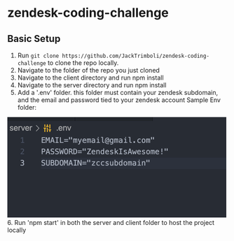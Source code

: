 # zendesk-coding-challenge
## Basic Setup 
1. Run `git clone https://github.com/JackTrimboli/zendesk-coding-challenge` to clone the repo locally.
2. Navigate to the folder of the repo you just cloned
3. Navigate to the client directory and run npm install
4. Navigate to the server directory and run npm install
5. Add a '.env' folder. this folder must contain your zendesk subdomain, and the email and password tied to your zendesk account
Sample Env folder:
<img src="https://github.com/JackTrimboli/zendesk-coding-challenge/blob/main/Readme-img/img.png" width="500"/>
6. Run 'npm start' in both the server and client folder to host the project locally
